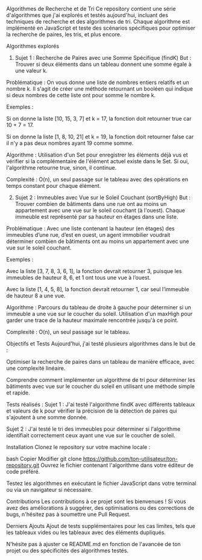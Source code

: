 Algorithmes de Recherche et de Tri
Ce repository contient une série d'algorithmes que j'ai explorés et testés aujourd'hui, incluant des techniques de recherche et des algorithmes de tri. Chaque algorithme est implémenté en JavaScript et teste des scénarios spécifiques pour optimiser la recherche de paires, les tris, et plus encore.

Algorithmes explorés
1. Sujet 1 : Recherche de Paires avec une Somme Spécifique (findK)
But : Trouver si deux éléments dans un tableau donnent une somme égale à une valeur k.

Problématique : On vous donne une liste de nombres entiers relatifs et un nombre k. Il s'agit de créer une méthode retournant un booléen qui indique si deux nombres de cette liste ont pour somme le nombre k.

Exemples :

Si on donne la liste [10, 15, 3, 7] et k = 17, la fonction doit retourner true car 10 + 7 = 17.

Si on donne la liste [1, 8, 10, 21] et k = 19, la fonction doit retourner false car il n'y a pas deux nombres ayant 19 comme somme.

Algorithme : Utilisation d'un Set pour enregistrer les éléments déjà vus et vérifier si la complémentaire de l'élément actuel existe dans le Set. Si oui, l'algorithme retourne true, sinon, il continue.

Complexité : O(n), un seul passage sur le tableau avec des opérations en temps constant pour chaque élément.

2. Sujet 2 : Immeubles avec Vue sur le Soleil Couchant (sortByHigh)
But : Trouver combien de bâtiments dans une rue ont au moins un appartement avec une vue sur le soleil couchant (à l'ouest). Chaque immeuble est représenté par sa hauteur en étages dans une liste.

Problématique : Avec une liste contenant la hauteur (en étages) des immeubles d’une rue, d’est en ouest, un agent immobilier voudrait déterminer combien de bâtiments ont au moins un appartement avec une vue sur le soleil couchant.

Exemples :

Avec la liste [3, 7, 8, 3, 6, 1], la fonction devrait retourner 3, puisque les immeubles de hauteur 8, 6, et 1 ont tous une vue à l’ouest.

Avec la liste [1, 4, 5, 8], la fonction devrait retourner 1, car seul l’immeuble de hauteur 8 a une vue.

Algorithme : Parcours du tableau de droite à gauche pour déterminer si un immeuble a une vue sur le coucher du soleil. Utilisation d'un maxHigh pour garder une trace de la hauteur maximale rencontrée jusqu'à ce point.

Complexité : O(n), un seul passage sur le tableau.


Objectifs et Tests
Aujourd'hui, j'ai testé plusieurs algorithmes dans le but de :

Optimiser la recherche de paires dans un tableau de manière efficace, avec une complexité linéaire.

Comprendre comment implémenter un algorithme de tri pour déterminer les bâtiments avec vue sur le coucher du soleil en utilisant une méthode simple et rapide.

Tests réalisés :
Sujet 1 : J'ai testé l'algorithme findK avec différents tableaux et valeurs de k pour vérifier la précision de la détection de paires qui s'ajoutent à une somme donnée.

Sujet 2 : J'ai testé le tri des immeubles pour déterminer si l'algorithme identifiait correctement ceux ayant une vue sur le coucher de soleil.

Installation
Clonez le repository sur votre machine locale :

bash
Copier
Modifier
git clone https://github.com/ton-utilisateur/ton-repository.git
Ouvrez le fichier contenant l'algorithme dans votre éditeur de code préféré.

Testez les algorithmes en exécutant le fichier JavaScript dans votre terminal ou via un navigateur si nécessaire.

Contributions
Les contributions à ce projet sont les bienvenues ! Si vous avez des améliorations à suggérer, des optimisations ou des corrections de bugs, n'hésitez pas à soumettre une Pull Request.

Derniers Ajouts
Ajout de tests supplémentaires pour les cas limites, tels que les tableaux vides ou les tableaux avec des éléments dupliqués.

N'hésite pas à ajuster ce README.md en fonction de l'avancée de ton projet ou des spécificités des algorithmes testés.








